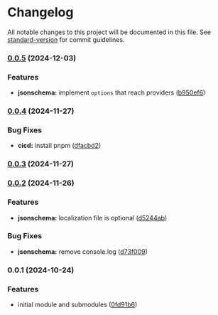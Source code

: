 # Changelog

All notable changes to this project will be documented in this file. See [standard-version](https://github.com/conventional-changelog/standard-version) for commit guidelines.

### [0.0.5](https://github.com/nagaozen/base/compare/v0.0.4...v0.0.5) (2024-12-03)


### Features

* **jsonschema:** implement `options` that reach providers ([b950ef6](https://github.com/nagaozen/base/commit/b950ef60f9c737d9464a110aa48b23e8f538117d))

### [0.0.4](https://github.com/nagaozen/base/compare/v0.0.3...v0.0.4) (2024-11-27)


### Bug Fixes

* **cicd:** install pnpm ([dfacbd2](https://github.com/nagaozen/base/commit/dfacbd28d2c0d8759683084bc486d76e7ba6d848))

### [0.0.3](https://github.com/nagaozen/base/compare/v0.0.2...v0.0.3) (2024-11-27)

### [0.0.2](https://github.com/nagaozen/base/compare/v0.0.1...v0.0.2) (2024-11-26)


### Features

* **jsonschema:** localization file is optional ([d5244ab](https://github.com/nagaozen/base/commit/d5244ab2f47d0b336dbd428c9d5a48e23db868a7))


### Bug Fixes

* **jsonschema:** remove console.log ([d73f009](https://github.com/nagaozen/base/commit/d73f0098582dcf726085af7736cfccdf6783beba))

### 0.0.1 (2024-10-24)


### Features

* initial module and submodules ([0fd91b6](https://github.com/nagaozen/base/commit/0fd91b6e1f6f8b278e0cd5d223fd671b9bbda994))
